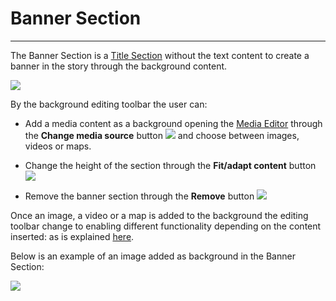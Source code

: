 # Banner Section
**********************

The Banner Section is a [Title Section](title-section.md) without the text content to create a banner in the story through the background content.

<img src="../img/banner-section/banner-section.jpg" class="ms-docimage"/>

By the background editing toolbar the user can:

* Add a media content as a background opening the [Media Editor](media-editor-window.md) through the **Change media source** button <img src="../img/button/change-media.jpg" class="ms-docbutton"/> and choose between images, videos or maps. 

* Change the height of the section through the **Fit/adapt content** button <img src="../img/button/fit-adapt-content.jpg" class="ms-docbutton"/>

* Remove the banner section through the **Remove** button <img src="../img/button/remove-button-banner.jpg" class="ms-docbutton"/>

Once an image, a video or a map is added to the background the editing toolbar change to enabling different functionality depending on the content inserted: as is explained [here](title-section.md#images).

Below is an example of an image added as background in the Banner Section:
 
<img src="../img/banner-section/ex_banner.jpg" class="ms-docimage"/>